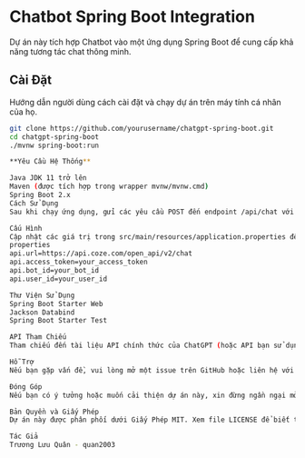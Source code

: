 # Chatbot Spring Boot Integration

Dự án này tích hợp Chatbot vào một ứng dụng Spring Boot để cung cấp khả năng tương tác chat thông minh.

## Cài Đặt

Hướng dẫn người dùng cách cài đặt và chạy dự án trên máy tính cá nhân của họ. 

```bash
git clone https://github.com/yourusername/chatgpt-spring-boot.git
cd chatgpt-spring-boot
./mvnw spring-boot:run

**Yêu Cầu Hệ Thống**

Java JDK 11 trở lên
Maven (được tích hợp trong wrapper mvnw/mvnw.cmd)
Spring Boot 2.x
Cách Sử Dụng
Sau khi chạy ứng dụng, gửi các yêu cầu POST đến endpoint /api/chat với payload chứa trường query để nhận câu trả lời từ bot.

Cấu Hình
Cập nhật các giá trị trong src/main/resources/application.properties để phù hợp với thông tin API và cấu hình cá nhân của bạn:
properties
api.url=https://api.coze.com/open_api/v2/chat
api.access_token=your_access_token
api.bot_id=your_bot_id
api.user_id=your_user_id

Thư Viện Sử Dụng
Spring Boot Starter Web
Jackson Databind
Spring Boot Starter Test

API Tham Chiếu
Tham chiếu đến tài liệu API chính thức của ChatGPT (hoặc API bạn sử dụng) để biết thêm thông tin chi tiết về các tham số và cách hoạt động của API.

Hỗ Trợ
Nếu bạn gặp vấn đề, vui lòng mở một issue trên GitHub hoặc liên hệ với tôi qua email tại luuquan232003@gmail.com.

Đóng Góp
Nếu bạn có ý tưởng hoặc muốn cải thiện dự án này, xin đừng ngần ngại mở một pull request hoặc gửi các đề xuất qua issues.

Bản Quyền và Giấy Phép
Dự án này được phân phối dưới Giấy Phép MIT. Xem file LICENSE để biết thêm thông tin chi tiết.

Tác Giả
Trương Lưu Quân - quan2003
